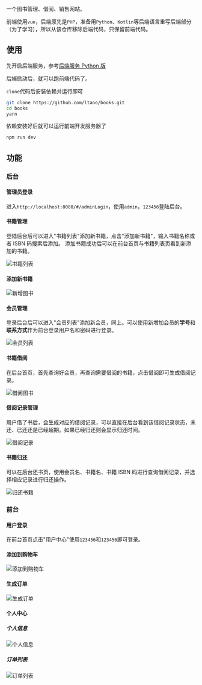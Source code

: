 一个图书管理、借阅、销售网站。

前端使用`vue`，后端原先是`PHP`，准备用`Python`、`Kotlin`等后端语言重写后端部分（为了学习），所以从该仓库移除后端代码，只保留前端代码。

## 使用

先开启后端服务，参考[后端服务 Python 版](https://github.com/ltaoo/books_server_python)

后端启动后，就可以跑前端代码了。

`clone`代码后安装依赖并运行即可

```bash
git clone https://github.com/ltaoo/books.git
cd books
yarn
```

依赖安装好后就可以运行前端开发服务器了

```bash
npm run dev
```

## 功能

### 后台

#### 管理员登录

进入`http://localhost:8080/#/adminLogin`，使用`admin`，`123456`登陆后台。

#### 书籍管理
登陆后台后可以进入"书籍列表"添加新书籍，点击"添加新书籍"，输入书籍名称或者 ISBN 码搜索后添加。
添加书籍成功后可以在前台首页与书籍列表页看到新添加的书籍。

![书籍列表](http://upload-images.jianshu.io/upload_images/3531509-181726281c07153c.png?imageMogr2/auto-orient/strip%7CimageView2/2/w/1240)


#### 添加新书籍

![新增图书](http://upload-images.jianshu.io/upload_images/3531509-9ac7b0fd87c40001.png?imageMogr2/auto-orient/strip%7CimageView2/2/w/1240)

#### 会员管理

登录后台后可以进入"会员列表"添加新会员，同上。可以使用新增加会员的**学号**和**联系方式**作为前台登录用户名和密码进行登录。

![会员列表](http://upload-images.jianshu.io/upload_images/3531509-bc87f4ba32ec6ccc.png?imageMogr2/auto-orient/strip%7CimageView2/2/w/1240)

#### 书籍借阅

在后台首页，首先查询好会员，再查询需要借阅的书籍，点击借阅即可生成借阅记录。

![借阅图书](http://upload-images.jianshu.io/upload_images/3531509-29d746c7fe5b9b73.png?imageMogr2/auto-orient/strip%7CimageView2/2/w/1240)


#### 借阅记录管理

用户借了书后，会生成对应的借阅记录，可以直接在后台看到该借阅记录状态，未还、已还还是已经超期。如果已经归还则会显示归还时间。

![借阅记录](http://upload-images.jianshu.io/upload_images/3531509-7950b0391519da6e.png?imageMogr2/auto-orient/strip%7CimageView2/2/w/1240)


#### 书籍归还

可以在后台还书页，使用会员名、书籍名、书籍 ISBN 码进行查询借阅记录，并选择相应记录进行归还操作。

![归还书籍](http://upload-images.jianshu.io/upload_images/3531509-54bebc86bef18602.png?imageMogr2/auto-orient/strip%7CimageView2/2/w/1240)


### 前台

#### 用户登录

在前台首页点击"用户中心"使用`123456`和`123456`即可登录。

#### 添加到购物车


![添加到购物车](http://upload-images.jianshu.io/upload_images/3531509-e1098529a973948c.png?imageMogr2/auto-orient/strip%7CimageView2/2/w/1240)

#### 生成订单

![生成订单](http://upload-images.jianshu.io/upload_images/3531509-77b5eb9425935e45.png?imageMogr2/auto-orient/strip%7CimageView2/2/w/1240)

#### 个人中心

##### 个人信息


![个人信息](http://upload-images.jianshu.io/upload_images/3531509-68b136469631a80f.png?imageMogr2/auto-orient/strip%7CimageView2/2/w/1240)


##### 订单列表

![订单列表](http://upload-images.jianshu.io/upload_images/3531509-4a96838525d7915c.png?imageMogr2/auto-orient/strip%7CimageView2/2/w/1240)

